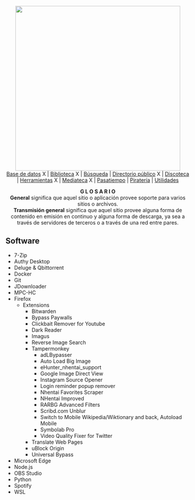 <p align="center">
    <img src="https://i.imgur.com/QPqBLI8.jpg" width="450">
    <br>
     <a href="notes/basededatos.md">Base de datos</a> X | 
     <a href="notes/biblioteca.md">Biblioteca</a> X | 
     <a href="notes/busqueda.md">Búsqueda</a> |
     <a href="notes/directoriopublico.md">Directorio público</a> X | 
     <a href="notes/discoteca.md">Discoteca</a> | 
     <a href="notes/herramienta.md">Herramientas</a> X | 
     <a href="notes/mediateca.md">Mediateca</a> X | 
     <a href="notes/pasatiempo.md">Pasatiempo</a> | 
     <a href="notes/pirateria.md">Piratería</a> | 
     <a href="notes/utilidades.md">Utilidades</a>
    <br>
</p>

<p align="center">
  <b>G L O S A R I O</b>
  <br>
  <a><strong>General</strong> significa que aquel sitio o aplicación provee soporte para varios sitios o archivos.</a>
  <br>
  <a><strong>Transmisión general</strong> significa que aquel sitio provee alguna forma de contenido en emisión en continuo y alguna forma de descarga, ya sea a través de servidores de terceros o a través de una red entre pares.</a>
</p>

## Software
- 7-Zip
- Authy Desktop
- Deluge & Qbittorrent
- Docker
- Git
- JDownloader
- MPC-HC
- Firefox
  - Extensions
    - Bitwarden
    - Bypass Paywalls
    - Clickbait Remover for Youtube
    - Dark Reader
    - Imagus
    - Reverse Image Search
    - Tampermonkey
      - adLBypasser
      - Auto Load Big Image
      - eHunter_nhentai_support
      - Google Image Direct View
      - Instagram Source Opener
      - Login reminder popup remover
      - Nhentai Favorites Scraper
      - NHentai Improved
      - RARBG Advanced Filters
      - Scribd.com Unblur
      - Switch to Mobile Wikipedia/Wiktionary and back, Autoload Mobile
      - Symbolab Pro
      - Video Quality Fixer for Twitter
    - Translate Web Pages
    - uBlock Origin
    - Universal Bypass
- Microsoft Edge
- Node.js
- OBS Studio
- Python
- Spotify
- WSL